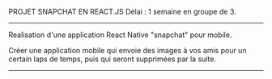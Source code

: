 PROJET SNAPCHAT EN REACT.JS
Délai : 1 semaine en groupe de 3.

--------------------

Realisation d'une application React Native "snapchat" pour mobile.

Créer une application mobile qui envoie des images à vos amis pour un certain laps de
temps, puis qui seront supprimées par la suite.

--------------------